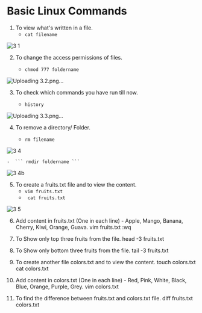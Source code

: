 
# Basic Linux Commands

1. To view what's written in a file.
    - ``` cat filename ``` 
    
![3 1](https://user-images.githubusercontent.com/76457594/210305889-d19f82d5-dbb1-46fc-99e2-b217146b6e8a.png)



2. To change the access permissions of files.
   
    - ``` chmod 777 foldername ``` 

![Uploading 3.2.png…]()

3. To check which commands you have run till now.

   - ``` history ``` 

  ![Uploading 3.3.png…]()

4. To remove a directory/ Folder.

      - ``` rm filename ``` 
      
 ![3 4](https://user-images.githubusercontent.com/76457594/210308917-7281e0eb-6fcb-4554-8ffe-835cf0b961d1.png)

    -  ``` rmdir foldername ``` 
    
 ![3 4b](https://user-images.githubusercontent.com/76457594/210309299-367e6253-7e11-4ead-a19c-6eb3922780d1.png)

5. To create a fruits.txt file and to view the content.
    - ``` vim fruits.txt ``` 
    -  ```  cat fruits.txt ``` 
   
![3 5](https://user-images.githubusercontent.com/76457594/210311435-e6f8aa0c-dc0c-44a6-84e7-6e4c91e4ea87.png)

6. Add content in fruits.txt (One in each line) - Apple, Mango, Banana, Cherry, Kiwi, Orange, Guava.
      vim fruits.txt
      :wq
      
7. To Show only top three fruits from the file.
       head -3 fruits.txt
       
8. To Show only bottom three fruits from the file.
       tail -3 fruits.txt
       
9. To create another file colors.txt and to view the content.
       touch colors.txt
       cat colors.txt
       
10. Add content in colors.txt (One in each line) - Red, Pink, White, Black, Blue, Orange, Purple, Grey.
       vim colors.txt
 
11. To find the difference between fruits.txt and colors.txt file.
    diff fruits.txt colors.txt
